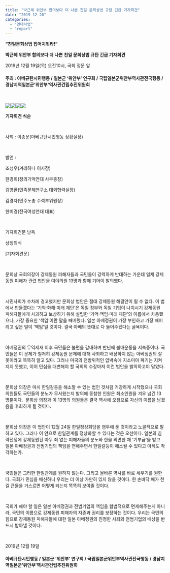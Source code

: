 ```yaml
---
title: "박근혜 위안부 합의보다 더 나쁜 친일 문희상법 규탄 긴급 기자회견"
date: "2019-12-20"
categories: 
  - "연대사업"
  - "report"
---
```


**“친일문희상법 집어치워라!”**

**박근혜 위안부 합의보다 더 나쁜** **친일 문희상법 규탄 긴급 기자회견**

2019년 12월 19일(목) 오전10시, 국회 정문 앞

#### 주최 : 아베규탄시민행동 / 일본군 ‘위안부’ 연구회 / 국립일본군위안부역사관전국행동 / 경남지역일본군’위안부’역사관건립추진위원회

 

**![](https://r2.womenandwar.net/2019/12/photo_2019-12-19_11-06-11.jpg)![](https://r2.womenandwar.net/2019/12/photo_2019-12-19_12-57-20.jpg)![](https://r2.womenandwar.net/2019/12/photo_2019-12-19_12-57-25.jpg)![](https://r2.womenandwar.net/2019/12/photo_2019-12-19_12-58-07.jpg)**

**기자회견 식순**

 

사회 : 이종문(아베규탄시민행동 상황실장)

 

발언 :

조성우(겨레하나 이사장)

한경희(정의기억연대 사무총장)

김영환(민족문제연구소 대외협력실장)

김경자(민주노총 수석부위원장)

한미경(전국여성연대 대표)

 

기자회견문 낭독

상징의식

\[기자회견문\]

 

문희상 국회의장이 강제동원 피해자들과 국민들이 강력하게 반대하는 가운데 일제 강제동원 피해자 관련 법안을 여야의원 13명과 함께 기어이 발의했다.

 

시민사회가 수차례 경고했지만 문희상 법안은 절대 강제동원 해결안이 될 수 없다. 이 법에서 만들겠다는 ‘기억·화해·미래 재단’은 독일 정부와 독일 기업이 나치시기 강제동원 피해자들에게 사과하고 보상하기 위해 설립한 ‘기억·책임·미래 재단’의 이름에서 차용했으나, 가장 중요한 ‘책임’이란 말을 빼버렸다. 일본 아베정권이 가장 부인하고 가장 빼버리고 싶은 말이 ‘책임’일 것이다. 결국 아베의 뜻대로 다 들어주겠다는 굴욕이다.

 

아베정권의 무역제재 이후 국민들은 불편을 감내하며 반년째 불매운동을 지속중이다. 국민들은 이 문제가 철저히 강제동원 문제에 대해 사죄하고 배상하지 않는 아베정권의 잘못이라고 똑똑히 알고 있다. 그러나 미국의 전방위적인 압박속에 지소미아 파기는 지켜지지 못했고, 이어 민심을 대변해야 할 국회의 수장마저 이런 법안을 발의하고야 말았다.

 

문희상 의장은 마치 한일갈등을 해소할 수 있는 법인 것처럼 거창하게 시작했으나 국회의원들도 국민들의 분노가 무서웠는지 발의에 동참한 인원은 최소인원을 겨우 넘긴 13명뿐이다.  문희상 의장과 이 13명의 의원들은 결국 역사에 오점으로 자신의 이름을 남겼음을 후회하게 될 것이다.

 

문희상 의장은 이 법안이 12월 24일 한일정상회담을 염두에 둔 것이라고 노골적으로 말하고 있다. 그러나 이 안으로 한일관계를 정상화할 수 있다는 것은 오산이다. 일본의 침략전쟁에 강제동원된 아무 죄 없는 피해자들의 분노와 한을 외면한 채 ‘기부금’을 받고 일본 아베정권과 전범기업의 책임을 면해주면서 한일갈등이 해소될 수 있다고 아직도 착각하는가.

 

국민들은 그러한 한일관계를 원하지 않는다. 그리고 올바른 역사를 바로 세우기를 원한다. 국회가 민심을 배신하니 우리는 더 이상 가만히 있지 않을 것이다. 한 손바닥 배가 천길 큰물을 거스르면 어떻게 되는지 똑똑히 보여줄 것이다.

 

국회가 해야 할 일은 일본 아베정권과 전범기업의 책임을 합법적으로 면제해주는게 아니라, 국민의 이름으로 강제동원 피해자의 자존과 권리를 보장하는 것이다. 우리는 국민의 힘으로 강제동원 피해자들에 대한 일본 아베정권의 진정한 사죄와 전범기업의 배상을 반드시 받아낼 것이다.

 

2019년 12월 19일

#### 아베규탄시민행동 / 일본군 ‘위안부’ 연구회 / 국립일본군위안부역사관전국행동 / 경남지역일본군’위안부’역사관건립추진위원회
